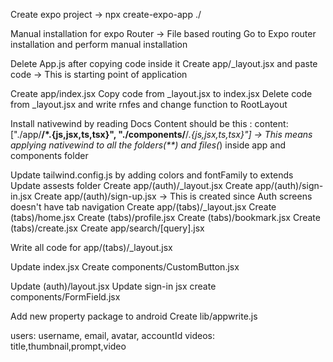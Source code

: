 Create expo project -> npx create-expo-app ./

Manual installation for expo Router -> File based routing
Go to Expo router installation and perform manual installation

Delete App.js after copying code inside it
Create app/_layout.jsx and paste code -> This is starting point of application

Create app/index.jsx
Copy code from _layout.jsx to index.jsx
Delete code from _layout.jsx and write rnfes and change function to RootLayout

Install nativewind by reading Docs
Content should be this :
content: ["./app/**/*.{js,jsx,ts,tsx}", "./components/**/*.{js,jsx,ts,tsx}"]
-> This means applying nativewind to all the folders(**) and files(*) inside app and components folder

Update tailwind.config.js by adding colors and fontFamily to extends
Update assests folder
Create app/(auth)/_layout.jsx
Create app/(auth)/sign-in.jsx
Create app/(auth)/sign-up.jsx
-> This is created since Auth screens doesn't have tab navigation
Create app/(tabs)/_layout.jsx
Create (tabs)/home.jsx
Create (tabs)/profile.jsx
Create (tabs)/bookmark.jsx
Create (tabs)/create.jsx
Create app/search/[query].jsx

Write all code for app/(tabs)/_layout.jsx

Update index.jsx
Create components/CustomButton.jsx

Update (auth)/layout.jsx
Update sign-in jsx
create components/FormField.jsx

Add new property package to android
Create lib/appwrite.js

users: username, email, avatar, accountId
videos: title,thumbnail,prompt,video


